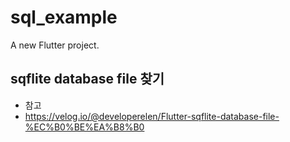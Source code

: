 # sql_example

A new Flutter project.

## sqflite database file 찾기
- 참고
- https://velog.io/@developerelen/Flutter-sqflite-database-file-%EC%B0%BE%EA%B8%B0

